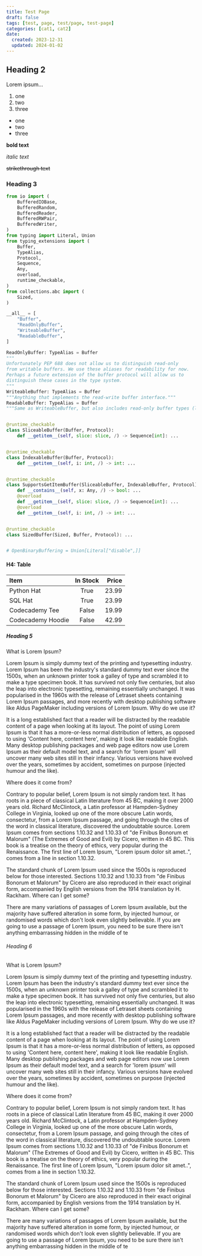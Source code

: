 ```yaml
---
title: Test Page
draft: false
tags: [test, page, test/page, test-page]
categories: [cat1, cat2]
date:
  created: 2023-12-31
  updated: 2024-01-02
---
```


## Heading 2

Lorem ipsum...

1. one
2. two
3. three

- one
- two
- three

**bold text**

*italic text*

~~strikethrough text~~

### Heading 3

```python
from io import (
    BufferedIOBase,
    BufferedRandom,
    BufferedReader,
    BufferedRWPair,
    BufferedWriter,
)
from typing import Literal, Union
from typing_extensions import (
    Buffer,
    TypeAlias,
    Protocol,
    Sequence,
    Any,
    overload,
    runtime_checkable,
)
from collections.abc import (
    Sized,
)

__all__ = [
    "Buffer",
    "ReadOnlyBuffer",
    "WriteableBuffer",
    "ReadableBuffer",
]

ReadOnlyBuffer: TypeAlias = Buffer
"""
Unfortunately PEP 688 does not allow us to distinguish read-only
from writable buffers. We use these aliases for readability for now.
Perhaps a future extension of the buffer protocol will allow us to
distinguish these cases in the type system.
"""
WriteableBuffer: TypeAlias = Buffer
"""Anything that implements the read-write buffer interface."""
ReadableBuffer: TypeAlias = Buffer
"""Same as WriteableBuffer, but also includes read-only buffer types (like bytes)."""


@runtime_checkable
class SliceableBuffer(Buffer, Protocol):
    def __getitem__(self, slice: slice, /) -> Sequence[int]: ...


@runtime_checkable
class IndexableBuffer(Buffer, Protocol):
    def __getitem__(self, i: int, /) -> int: ...


@runtime_checkable
class SupportsGetItemBuffer(SliceableBuffer, IndexableBuffer, Protocol):
    def __contains__(self, x: Any, /) -> bool: ...
    @overload
    def __getitem__(self, slice: slice, /) -> Sequence[int]: ...
    @overload
    def __getitem__(self, i: int, /) -> int: ...


@runtime_checkable
class SizedBuffer(Sized, Buffer, Protocol): ...


# OpenBinaryBuffering = Union[Literal["disable",]]

```

#### H4: Table

| Item              | In Stock | Price |
| :---------------- | :------: | ----: |
| Python Hat        |   True   | 23.99 |
| SQL Hat           |   True   | 23.99 |
| Codecademy Tee    |  False   | 19.99 |
| Codecademy Hoodie |  False   | 42.99 |

##### Heading 5


What is Lorem Ipsum?

Lorem Ipsum is simply dummy text of the printing and typesetting industry. Lorem Ipsum has been the industry's standard dummy text ever since the 1500s, when an unknown printer took a galley of type and scrambled it to make a type specimen book. It has survived not only five centuries, but also the leap into electronic typesetting, remaining essentially unchanged. It was popularised in the 1960s with the release of Letraset sheets containing Lorem Ipsum passages, and more recently with desktop publishing software like Aldus PageMaker including versions of Lorem Ipsum.
Why do we use it?

It is a long established fact that a reader will be distracted by the readable content of a page when looking at its layout. The point of using Lorem Ipsum is that it has a more-or-less normal distribution of letters, as opposed to using 'Content here, content here', making it look like readable English. Many desktop publishing packages and web page editors now use Lorem Ipsum as their default model text, and a search for 'lorem ipsum' will uncover many web sites still in their infancy. Various versions have evolved over the years, sometimes by accident, sometimes on purpose (injected humour and the like).

Where does it come from?

Contrary to popular belief, Lorem Ipsum is not simply random text. It has roots in a piece of classical Latin literature from 45 BC, making it over 2000 years old. Richard McClintock, a Latin professor at Hampden-Sydney College in Virginia, looked up one of the more obscure Latin words, consectetur, from a Lorem Ipsum passage, and going through the cites of the word in classical literature, discovered the undoubtable source. Lorem Ipsum comes from sections 1.10.32 and 1.10.33 of "de Finibus Bonorum et Malorum" (The Extremes of Good and Evil) by Cicero, written in 45 BC. This book is a treatise on the theory of ethics, very popular during the Renaissance. The first line of Lorem Ipsum, "Lorem ipsum dolor sit amet..", comes from a line in section 1.10.32.

The standard chunk of Lorem Ipsum used since the 1500s is reproduced below for those interested. Sections 1.10.32 and 1.10.33 from "de Finibus Bonorum et Malorum" by Cicero are also reproduced in their exact original form, accompanied by English versions from the 1914 translation by H. Rackham.
Where can I get some?

There are many variations of passages of Lorem Ipsum available, but the majority have suffered alteration in some form, by injected humour, or randomised words which don't look even slightly believable. If you are going to use a passage of Lorem Ipsum, you need to be sure there isn't anything embarrassing hidden in the middle of te


###### Heading 6


What is Lorem Ipsum?

Lorem Ipsum is simply dummy text of the printing and typesetting industry. Lorem Ipsum has been the industry's standard dummy text ever since the 1500s, when an unknown printer took a galley of type and scrambled it to make a type specimen book. It has survived not only five centuries, but also the leap into electronic typesetting, remaining essentially unchanged. It was popularised in the 1960s with the release of Letraset sheets containing Lorem Ipsum passages, and more recently with desktop publishing software like Aldus PageMaker including versions of Lorem Ipsum.
Why do we use it?

It is a long established fact that a reader will be distracted by the readable content of a page when looking at its layout. The point of using Lorem Ipsum is that it has a more-or-less normal distribution of letters, as opposed to using 'Content here, content here', making it look like readable English. Many desktop publishing packages and web page editors now use Lorem Ipsum as their default model text, and a search for 'lorem ipsum' will uncover many web sites still in their infancy. Various versions have evolved over the years, sometimes by accident, sometimes on purpose (injected humour and the like).

Where does it come from?

Contrary to popular belief, Lorem Ipsum is not simply random text. It has roots in a piece of classical Latin literature from 45 BC, making it over 2000 years old. Richard McClintock, a Latin professor at Hampden-Sydney College in Virginia, looked up one of the more obscure Latin words, consectetur, from a Lorem Ipsum passage, and going through the cites of the word in classical literature, discovered the undoubtable source. Lorem Ipsum comes from sections 1.10.32 and 1.10.33 of "de Finibus Bonorum et Malorum" (The Extremes of Good and Evil) by Cicero, written in 45 BC. This book is a treatise on the theory of ethics, very popular during the Renaissance. The first line of Lorem Ipsum, "Lorem ipsum dolor sit amet..", comes from a line in section 1.10.32.

The standard chunk of Lorem Ipsum used since the 1500s is reproduced below for those interested. Sections 1.10.32 and 1.10.33 from "de Finibus Bonorum et Malorum" by Cicero are also reproduced in their exact original form, accompanied by English versions from the 1914 translation by H. Rackham.
Where can I get some?

There are many variations of passages of Lorem Ipsum available, but the majority have suffered alteration in some form, by injected humour, or randomised words which don't look even slightly believable. If you are going to use a passage of Lorem Ipsum, you need to be sure there isn't anything embarrassing hidden in the middle of te